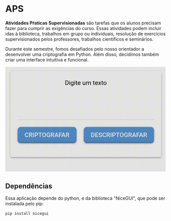 # APS

**Atividades Pŕaticas Supervisionadas** são tarefas que os alunos precisam fazer para cumprir as exigências do curso. Essas atividades podem incluir idas à biblioteca, trabalhos em grupo ou individuais, resolução de exercícios supervisionados pelos professores, trabalhos científicos e seminários. 

Durante este semestre, fomos desafiados pelo nosso orientador a desenvolver uma criptografia em Python. Além disso, decidimos também criar uma interface intuitiva e funcional.

![interface.gif](interface.gif)

## Dependências

Essa aplicação depende do python, e da biblioteca "NiceGUI", que pode ser instalada pelo pip:

``` sh
pip install nicegui
```
